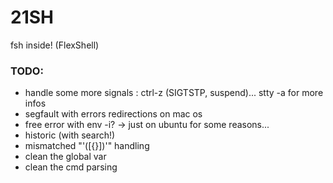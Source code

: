 # 21SH #

fsh inside! (FlexShell)


### TODO: ###

* handle some more signals : ctrl-z (SIGTSTP, suspend)... stty -a for more infos
* segfault with errors redirections on mac os
* free error with env -i? -> just on ubuntu for some reasons...
* historic (with search!)
* mismatched "'([{}])'" handling
* clean the global var
* clean the cmd parsing